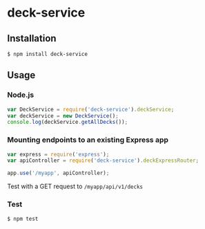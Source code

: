# deck-service

## Installation
`$ npm install deck-service` 

## Usage

### Node.js
```javascript
var DeckService = require('deck-service').deckService;
var deckService = new DeckService();
console.log(deckService.getAllDecks());
```

### Mounting endpoints to an existing Express app
```javascript
var express = require('express');
var apiController = require('deck-service').deckExpressRouter;

app.use('/myapp', apiController);
```
Test with a GET request to `/myapp/api/v1/decks`

### Test
`$ npm test`
